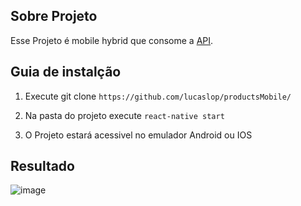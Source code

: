 ## Sobre Projeto

Esse Projeto é mobile hybrid que consome a [API](https://github.com/lucaslop/Products-API).

## Guia de instalção

1. Execute git clone `https://github.com/lucaslop/productsMobile/`

2. Na pasta do projeto execute `react-native start` 

3. O Projeto estará acessivel no emulador Android ou IOS

## Resultado

![image](https://user-images.githubusercontent.com/38164895/73871373-86781900-482c-11ea-85a8-603266201d88.png)

